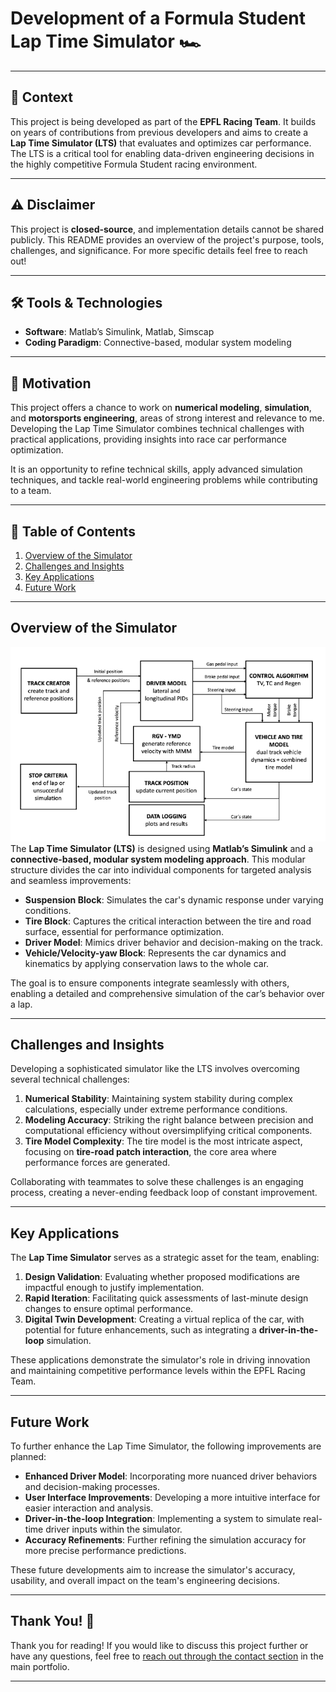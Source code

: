 # Development of a Formula Student Lap Time Simulator 🏎️

---

## 🚀 Context
This project is being developed as part of the **EPFL Racing Team**. It builds on years of contributions from previous developers and aims to create a **Lap Time Simulator (LTS)** that evaluates and optimizes car performance. The LTS is a critical tool for enabling data-driven engineering decisions in the highly competitive Formula Student racing environment.

---

## ⚠️ Disclaimer
This project is **closed-source**, and implementation details cannot be shared publicly. This README provides an overview of the project's purpose, tools, challenges, and significance. For more specific details feel free to reach out!

---

## 🛠️ Tools & Technologies
- **Software**: Matlab’s Simulink, Matlab, Simscap
- **Coding Paradigm**: Connective-based, modular system modeling

---

## 🎯 Motivation
This project offers a chance to work on **numerical modeling**, **simulation**, and **motorsports engineering**, areas of strong interest and relevance to me. Developing the Lap Time Simulator combines technical challenges with practical applications, providing insights into race car performance optimization.

It is an opportunity to refine technical skills, apply advanced simulation techniques, and tackle real-world engineering problems while contributing to a team.

---

## 📖 Table of Contents
1. [Overview of the Simulator](#overview-of-the-simulator)
2. [Challenges and Insights](#challenges-and-insights)
3. [Key Applications](#key-applications)
4. [Future Work](#future-work)

---

## Overview of the Simulator

![img.png](img.png)
The **Lap Time Simulator (LTS)** is designed using **Matlab’s Simulink** and a **connective-based, modular system modeling approach**. This modular structure divides the car into individual components for targeted analysis and seamless improvements:
- **Suspension Block**: Simulates the car's dynamic response under varying conditions.
- **Tire Block**: Captures the critical interaction between the tire and road surface, essential for performance optimization.
- **Driver Model**: Mimics driver behavior and decision-making on the track.
- **Vehicle/Velocity-yaw Block**: Represents the car dynamics and kinematics by applying conservation laws to the whole car.

The goal is to ensure components integrate seamlessly with others, enabling a detailed and comprehensive simulation of the car’s behavior over a lap.

---

## Challenges and Insights

Developing a sophisticated simulator like the LTS involves overcoming several technical challenges:

1. **Numerical Stability**: Maintaining system stability during complex calculations, especially under extreme performance conditions.
2. **Modeling Accuracy**: Striking the right balance between precision and computational efficiency without oversimplifying critical components.
3. **Tire Model Complexity**: The tire model is the most intricate aspect, focusing on **tire-road patch interaction**, the core area where performance forces are generated.

Collaborating with teammates to solve these challenges is an engaging process, creating a never-ending feedback loop of constant improvement.

---

##  Key Applications

The **Lap Time Simulator** serves as a strategic asset for the team, enabling:

1. **Design Validation**: Evaluating whether proposed modifications are impactful enough to justify implementation.
2. **Rapid Iteration**: Facilitating quick assessments of last-minute design changes to ensure optimal performance.
3. **Digital Twin Development**: Creating a virtual replica of the car, with potential for future enhancements, such as integrating a **driver-in-the-loop** simulation.

These applications demonstrate the simulator's role in driving innovation and maintaining competitive performance levels within the EPFL Racing Team.

---

## Future Work

To further enhance the Lap Time Simulator, the following improvements are planned:

- **Enhanced Driver Model**: Incorporating more nuanced driver behaviors and decision-making processes.
- **User Interface Improvements**: Developing a more intuitive interface for easier interaction and analysis.
- **Driver-in-the-loop Integration**: Implementing a system to simulate real-time driver inputs within the simulator.
- **Accuracy Refinements**: Further refining the simulation accuracy for more precise performance predictions.

These future developments aim to increase the simulator's accuracy, usability, and overall impact on the team's engineering decisions.

---

## Thank You! 🙏
Thank you for reading! If you would like to discuss this project further or have any questions, feel free to [reach out through the contact section](../../README.md#contact)
in the main portfolio.

---
